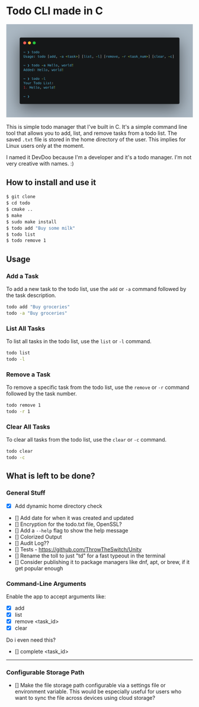 # Todo CLI made in C

![DevDoo](./devdoo.png)

This is simple todo manager that I've built in C. It's a simple command line tool that allows you to add, list, and remove tasks from a todo list.
The saved `.txt` file is stored in the home directory of the user. This implies for Linux users only at the moment.

I named it DevDoo because I'm a developer and it's a todo manager. I'm not very creative with names. :)

## How to install and use it

```bash
$ git clone
$ cd todo
$ cmake ..
$ make
$ sudo make install
$ todo add "Buy some milk"
$ todo list
$ todo remove 1
```

## Usage

### Add a Task

To add a new task to the todo list, use the `add` or `-a` command followed by the task description.

```sh
todo add "Buy groceries"
todo -a "Buy groceries"
```

### List All Tasks

To list all tasks in the todo list, use the `list` or `-l` command.

```sh
todo list
todo -l
```

### Remove a Task

To remove a specific task from the todo list, use the `remove` or `-r` command followed by the task number.

```sh
todo remove 1
todo -r 1
```

### Clear All Tasks

To clear all tasks from the todo list, use the `clear` or `-c` command.

```sh
todo clear
todo -c

```

## What is left to be done?

### General Stuff

- [x] Add dynamic home directory check
- [] Add date for when it was created and updated
- [] Encryption for the todo.txt file, OpenSSL?
- [] Add a `--help` flag to show the help message
- [] Colorized Output
- [] Audit Log??
- [] Tests - https://github.com/ThrowTheSwitch/Unity
- [] Rename the toll to just "td" for a fast typeout in the terminal
- [] Consider publishing it to package managers like dnf, apt, or brew, if it get popular enough

### Command-Line Arguments

Enable the app to accept arguments like:

- [x] add <task>
- [x] list
- [x] remove <task_id>
- [x] clear

Do i even need this?

- [] complete <task_id>

---

### Configurable Storage Path

- [] Make the file storage path configurable via a settings file or environment variable. This would be especially useful for users who want to sync the file across devices using cloud storage?
